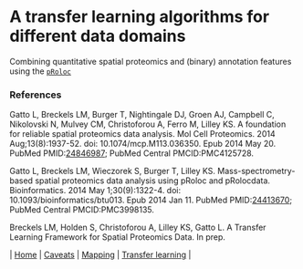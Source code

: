 # A transfer learning algorithms for different data domains

Combining quantitative spatial proteomics and (binary) annotation
features using the
[`pRoloc`](http://bioconductor.org/packages/devel/bioc/html/pRoloc.html)


### References

Gatto L, Breckels LM, Burger T, Nightingale DJ, Groen AJ, Campbell C,
Nikolovski N, Mulvey CM, Christoforou A, Ferro M, Lilley KS. A
foundation for reliable spatial proteomics data analysis. Mol Cell
Proteomics. 2014 Aug;13(8):1937-52. doi: 10.1074/mcp.M113.036350. Epub
2014 May 20. PubMed
PMID:[24846987](http://www.ncbi.nlm.nih.gov/pubmed/24846987); PubMed
Central PMCID:PMC4125728.


Gatto L, Breckels LM, Wieczorek S, Burger T, Lilley KS.
Mass-spectrometry-based spatial proteomics data analysis using pRoloc
and pRolocdata. Bioinformatics. 2014 May 1;30(9):1322-4. doi:
10.1093/bioinformatics/btu013. Epub 2014 Jan 11. PubMed
PMID:[24413670](http://www.ncbi.nlm.nih.gov/pubmed/24413670); PubMed
Central PMCID:PMC3998135.


Breckels LM, Holden S, Christoforou A, Lilley KS, Gatto L. A Transfer
Learning Framework for Spatial Proteomics Data. In prep.


| [Home](./README.md) | [Caveats](./Caveats.md) | [Mapping](./mapping.md) | [Transfer learning](./transfer-learning.md) |
